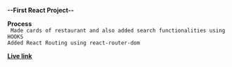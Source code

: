 **--First React Project--**

**Process** <br/>
` Made cards of restaurant and also added search functionalities using HOOKS` <br/>
`Added React Routing using react-router-dom` <br/>


[**Live link**](https://react-restaurant-app-00.netlify.app/)
